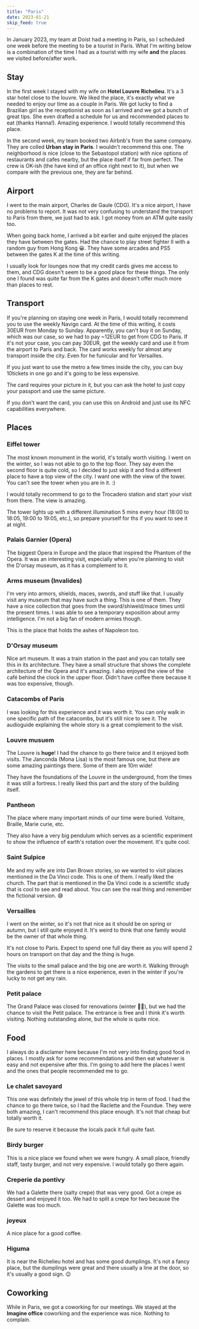 ```yaml
---
title: "Paris"
date: 2023-01-21
skip_feed: true
---
```


In January 2023, my team at Doist had a meeting in Paris, so I scheduled one
week before the meeting to be a tourist in Paris. What I'm writing below is a
combination of the time I had as a tourist with my wife **and** the places we
visited before/after work.

## Stay

In the first week I stayed with my wife on **Hotel Louvre Richelieu**. It's a 3
star hotel close to the louvre. We liked the place, it's exactly what we needed
to enjoy our time as a couple in Paris. We got lucky to find a Brazilian girl
as the receptionist as soon as I arrived and we got a bunch of great tips. She
even drafted a schedule for us and recommended places to eat (thanks Hanna!).
Amazing experience. I would totally recommend this place.

In the second week, my team booked two Airbnb's from the same company. They are
colled **Urban stay in Paris**. I wouldn't recommend this one. The neighborhood
is nice (close to the Sebastopol station) with nice options of restaurants and
cafes nearby, but the place itself if far from perfect. The crew is OK-ish (the
have kind of an office right next to it), but when we compare with the previous
one, they are far behind.

## Airport

I went to the main airport, Charles de Gaule (CDG). It's a nice airport, I have
no problems to report. It was not very confusing to understand the transport to
Paris from there, we just had to ask. I got money from an ATM quite easily too.

When going back home, I arrived a bit earlier and quite enjoyed the places they
have between the gates. Had the chance to play street fighter II with a random
guy from Hong Kong 😀. They have some arcades and PS5 between the gates K at
the time of this writing.

I usually look for lounges now that my credit cards gives me access to them,
and CDG doesn't seem to be a good place for these things. The only one I found
was quite far from the K gates and doesn't offer much more than places to rest.

## Transport

If you're planning on staying one week in Paris, I would totally recommend you
to use the weekly Navigo card. At the time of this writing, it costs 30EUR from
Monday to Sunday. Apparently, you can't buy it on Sunday, which was our case,
so we had to pay ~12EUR to get from CDG to Paris. If it's not your case, you
can pay 30EUR, get the weekly card and use it from the airport to Paris and
back. The card works weekly for almost any transport inside the city. Even for
he funicular and for Versailles.

If you just want to use the metro a few times inside the city, you can buy
10tickets in one go and it's going to be less expensive.

The card requires your picture in it, but you can ask the hotel to just copy
your passport and use the same picture.

If you don't want the card, you can use this on Android and just use its NFC
capabilities everywhere.

## Places

### Eiffel tower

The most known monument in the world, it's totally worth visiting. I went on
the winter, so I was not able to go to the top floor. They say even the second
floor is quite cold, so I decided to just skip it and find a different place to
have a top view of the city. I want one with the view of the tower. You can't
see the tower when you are in it. :)

I would totally recommend to go to the Trocadero station and start your visit
from there. The view is amazing.

The tower lights up with a different illumination 5 mins every hour (18:00 to
18:05, 19:00 to 19:05, etc.), so prepare yourself for ths if you want to see it
at night.

### Palais Garnier (Opera)

The biggest Opera in Europe and the place that inspired the Phantom of the
Opera. It was an interesting visit, especially when you're planning to visit
the D'orsay museum, as it has a complement to it.

### Arms museum (Invalides)

I'm very into armors, shields, maces, swords, and stuff like that. I usually
visit any museum that may have such a thing. This is one of them. They have a
nice collection that goes from the sword/shiweld/mace times until the present
times. I was able to see a temporary exposition about army intelligence. I'm
not a big fan of modern armies though.

This is the place that holds the ashes of Napoleon too.

### D'Orsay museum

Nice art museum. It was a train station in the past and you can totally see
this in its architecture. They have a small structure that shows the complete
architecture of the Opera and it's amazing. I also enjoyed the view of the café
behind the clock in the upper floor. Didn't have coffee there because it was
too expensive, though.

### Catacombs of Paris

I was looking for this experience and it was worth it. You can only walk in one
specific path of the catacombs, but it's still nice to see it. The audioguide
explaining the whole story is a great complement to the visit.

### Louvre musuem

The Louvre is **huge**! I had the chance to go there twice and it enjoyed both
visits. The Janconda (Mona Lisa) is the most famous one, but there are some
amazing paintings there. Some of them are 10m wide!

They have the foundations of the Louvre in the underground, from the times it
was still a fortress. I really liked this part and the story of the building
itself.

### Pantheon

The place where many important minds of our time were buried. Voltaire,
Braille, Marie curie, etc.

They also have a very big pendulum which serves as a scientific experiment to
show the influence of earth's rotation over the movement. It's quite cool.

### Saint Sulpice

Me and my wife are into Dan Brown stories, so we wanted to visit places
mentioned in the Da Vinci code. This is one of them. I really liked the church.
The part that is mentioned in the Da Vinci code is a scientific study that is
cool to see and read about. You can see the real thing and remember the
fictional version. 😅

### Versailles

I went on the winter, so it's not that nice as it should be on spring or
autumn, but I still quite enjoyed it. It's weird to think that one family would
be the owner of that whole thing.

It's not close to Paris. Expect to spend one full day there as you will spend 2
hours on transport on that day and the thing is huge.

The visits to the small palace and the big one are worth it. Walking through
the gardens to get there is a nice experience, even in the winter if you're
lucky to not get any rain. 

### Petit palace

The Grand Palace was closed for renovations (winter 🤷‍♂️), but we had the
chance to visit the Petit palace. The entrance is free and I think it's worth
visiting. Nothing outstanding alone, but the whole is quite nice.


## Food

I always do a disclamer here because I'm not very into finding good food in
places. I mostly ask for some recommendations and then eat whatever is easy and
not expensive after this. I'm going to add here the places I went and the ones
that people recommended me to go.

### Le chalet savoyard

This one was definitely the jewel of this whole trip in term of food. I had the
chance to go there twice, so I had the Raclette and the Foundue. They were both
amazing, I can't recommend this place enough. It's not that cheap but totally
worth it.

Be sure to reserve it because the locals pack it full quite fast.

### Birdy burger

This is a nice place we found when we were hungry. A small place, friendly
staff, tasty burger, and not very expensive. I would totally go there again.

### Creperie da pontivy

We had a Galette there (salty crepe) that was very good. Got a crepe as dessert
and enjoyed it too. We had to split a crepe for two because the Galette was too
much.

### joyeux

A nice place for a good coffee.

### Higuma

It is near the Richelieu hotel and has some good dumplings. It's not a fancy
place, but the dumplings were great and there usually a line at the door, so
it's usually a good sign. 😉


## Coworking

While in Paris, we got a coworking for our meetings. We stayed at the **Imagine
office** coworking and the experience was nice. Nothing to complain.

